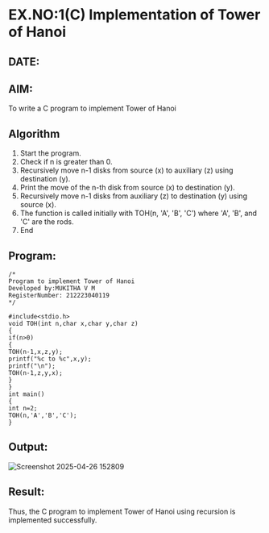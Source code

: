 # EX.NO:1(C) Implementation of Tower of Hanoi
## DATE:
## AIM:
To write a C program to implement Tower of Hanoi

## Algorithm
1. Start the program.
2. Check if n is greater than 0.
3. Recursively move n-1 disks from source (x) to auxiliary (z) using destination (y).
4. Print the move of the n-th disk from source (x) to destination (y).
5. Recursively move n-1 disks from auxiliary (z) to destination (y) using source (x).
6. The function is called initially with TOH(n, 'A', 'B', 'C') where 'A', 'B', and 'C' are the rods.
7. End

## Program:
```
/*
Program to implement Tower of Hanoi
Developed by:MUKITHA V M 
RegisterNumber: 212223040119
*/
```
```
#include<stdio.h>
void TOH(int n,char x,char y,char z)
{
if(n>0)
{
TOH(n-1,x,z,y);
printf("%c to %c",x,y);
printf("\n");
TOH(n-1,z,y,x);
}
}
int main()
{
int n=2;
TOH(n,'A','B','C');
}
```
## Output:
![Screenshot 2025-04-26 152809](https://github.com/user-attachments/assets/8749c63f-8f07-4f2f-b9cd-49ef64a4212b)

## Result:
Thus, the C program to implement Tower of Hanoi using recursion is implemented successfully.
